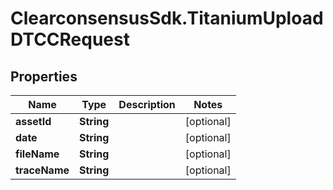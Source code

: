 # ClearconsensusSdk.TitaniumUploadDTCCRequest

## Properties

Name | Type | Description | Notes
------------ | ------------- | ------------- | -------------
**assetId** | **String** |  | [optional] 
**date** | **String** |  | [optional] 
**fileName** | **String** |  | [optional] 
**traceName** | **String** |  | [optional] 


